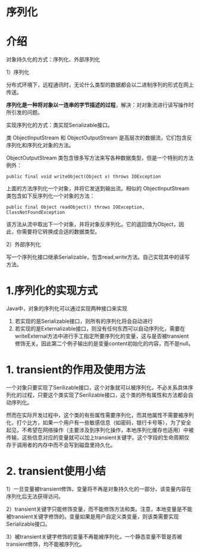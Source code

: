 # 序列化

# 介绍

对象持久化的方式：序列化、外部序列化

1）序列化

分布式环境下，远程通讯时，无论什么类型的数据都会以二进制序列的形式在网上传送。

**序列化是一种将对象以一连串的字节描述的过程**，解决：对对象流进行读写操作时所引发的问题。

实现序列化的方式：类实现Serializable接口。

类 ObjectInputStream 和 ObjectOutputStream 是高层次的数据流，它们包含反序列化和序列化对象的方法。

ObjectOutputStream 类包含很多写方法来写各种数据类型，但是一个特别的方法例外：

`public final void writeObject(Object x) throws IOException`

上面的方法序列化一个对象，并将它发送到输出流。相似的 ObjectInputStream 类包含如下反序列化一个对象的方法：

`public final Object readObject() throws IOException,                                   ClassNotFoundException`

该方法从流中取出下一个对象，并将对象反序列化。它的返回值为Object，因此，你需要将它转换成合适的数据类型。

2）外部序列化

写一个序列化接口继承Serializable，包含read,write方法。自己实现其中的读写方法。

# 1.序列化的实现方式

Java中，对象的序列化可以通过实现两种接口来实现

1. 若实现的是Serializable接口，则所有的序列化将会自动进行
2. 若实现的是Externalizable接口，则没有任何东西可以自动序列化，需要在writeExternal方法中进行手工指定所要序列化的变量，这与是否被transient修饰无关。因此第二个例子输出的是变量content初始化的内容，而不是null。 

# 1. transient的作用及使用方法

​      一个对象只要实现了Serilizable接口，这个对象就可以被序列化，不必关系具体序列化的过程，只要这个类实现了Serilizable接口，这个类的所有属性和方法都会自动序列化。

​      然而在实际开发过程中，这个类的有些属性需要序列化，而其他属性不需要被序列化，打个比方，如果一个用户有一些敏感信息（如密码，银行卡号等），为了安全起见，不希望在网络操作（主要涉及到序列化操作，本地序列化缓存也适用）中被传输，这些信息对应的变量就可以加上transient关键字。这个字段的生命周期仅存于调用者的内存中而不会写到磁盘里持久化。

# 2. transient使用小结

1）一旦变量被transient修饰，变量将不再是对象持久化的一部分，该变量内容在序列化后无法获得访问。

2）transient关键字只能修饰变量，而不能修饰方法和类。注意，本地变量是不能被transient关键字修饰的。变量如果是用户自定义类变量，则该类需要实现Serializable接口。

3）被transient关键字修饰的变量不再能被序列化，一个静态变量不管是否被transient修饰，均不能被序列化。

